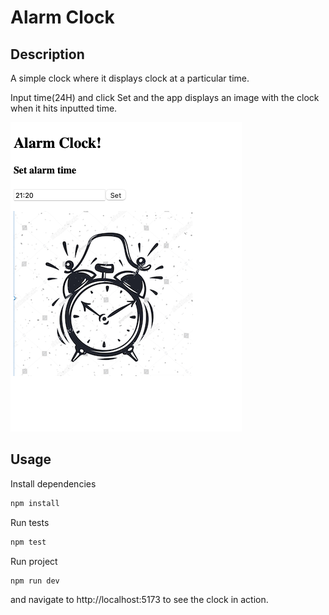 # Alarm Clock

## Description

A simple clock where it displays clock at a particular time.

Input time(24H) and click Set and the app displays an image with the clock when it hits inputted time.

![alt text](./example%20result.png)

## Usage

Install dependencies

```bash
npm install
```

Run tests

```bash
npm test
```

Run project

```bash
npm run dev
```

and navigate to http://localhost:5173 to see the clock in action.
